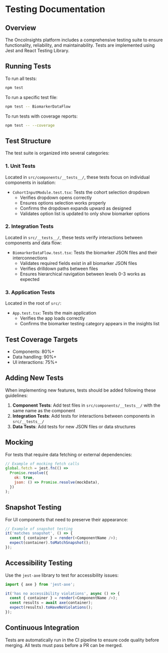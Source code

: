 # Testing Documentation

## Overview

The OncoInsights platform includes a comprehensive testing suite to ensure functionality, reliability, and maintainability. Tests are implemented using Jest and React Testing Library.

## Running Tests

To run all tests:

```bash
npm test
```

To run a specific test file:

```bash
npm test -- BiomarkerDataFlow
```

To run tests with coverage reports:

```bash
npm test -- --coverage
```

## Test Structure

The test suite is organized into several categories:

### 1. Unit Tests

Located in `src/components/__tests__/`, these tests focus on individual components in isolation:

- `CohortInputModule.test.tsx`: Tests the cohort selection dropdown
  - Verifies dropdown opens correctly
  - Ensures options selection works properly
  - Confirms the dropdown expands upward as designed
  - Validates option list is updated to only show biomarker options

### 2. Integration Tests

Located in `src/__tests__/`, these tests verify interactions between components and data flow:

- `BiomarkerDataFlow.test.tsx`: Tests the biomarker JSON files and their interconnections
  - Validates required fields exist in all biomarker JSON files
  - Verifies drilldown paths between files
  - Ensures hierarchical navigation between levels 0-3 works as expected

### 3. Application Tests

Located in the root of `src/`:

- `App.test.tsx`: Tests the main application 
  - Verifies the app loads correctly
  - Confirms the biomarker testing category appears in the insights list

## Test Coverage Targets

- Components: 80%+
- Data handling: 90%+
- UI interactions: 75%+

## Adding New Tests

When implementing new features, tests should be added following these guidelines:

1. **Component Tests**: Add test files in `src/components/__tests__/` with the same name as the component
2. **Integration Tests**: Add tests for interactions between components in `src/__tests__/`
3. **Data Tests**: Add tests for new JSON files or data structures

## Mocking

For tests that require data fetching or external dependencies:

```javascript
// Example of mocking fetch calls
global.fetch = jest.fn(() =>
  Promise.resolve({
    ok: true,
    json: () => Promise.resolve(mockData),
  })
);
```

## Snapshot Testing

For UI components that need to preserve their appearance:

```javascript
// Example of snapshot testing
it('matches snapshot', () => {
  const { container } = render(<ComponentName />);
  expect(container).toMatchSnapshot();
});
```

## Accessibility Testing

Use the `jest-axe` library to test for accessibility issues:

```javascript
import { axe } from 'jest-axe';

it('has no accessibility violations', async () => {
  const { container } = render(<ComponentName />);
  const results = await axe(container);
  expect(results).toHaveNoViolations();
});
```

## Continuous Integration

Tests are automatically run in the CI pipeline to ensure code quality before merging. All tests must pass before a PR can be merged. 